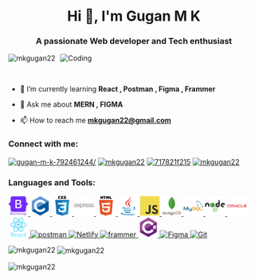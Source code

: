 
<h1 align="center">Hi 👋, I'm Gugan M K</h1>
<h3 align="center">A passionate Web  developer and Tech  enthusiast </h3>
<img align="right" alt="Coding" width="400" src="https://i.pinimg.com/originals/81/17/8b/81178b47a8598f0c81c4799f2cdd4057.gif">
<p align="left"> <img src="https://komarev.com/ghpvc/?username=mkgugan22&label=Profile%20views&color=0e75b6&style=flat" alt="mkgugan22" /> </p>

<p align="left"> <a href="https://twitter.com/" target="blank"><img src="https://img.shields.io/twitter/follow/?logo=twitter&style=for-the-badge" alt="" /></a> </p>

- 🌱 I’m currently learning **React , Postman , Figma , Frammer**

- 💬 Ask me about **MERN , FIGMA**

- 📫 How to reach me **mkgugan22@gmail.com**

<h3 align="left">Connect with me:</h3>
<p align="left">
<a href="https://linkedin.com/in/gugan-m-k-792461244/" target="blank"><img align="center" src="https://raw.githubusercontent.com/rahuldkjain/github-profile-readme-generator/master/src/images/icons/Social/linked-in-alt.svg" alt="gugan-m-k-792461244/" height="30" width="40" /></a>
<a href="https://www.codechef.com/users/mkgugan22" target="blank"><img align="center" src="https://cdn.jsdelivr.net/npm/simple-icons@3.1.0/icons/codechef.svg" alt="mkgugan22" height="30" width="40" /></a>
<a href="https://www.hackerrank.com/717821f215" target="blank"><img align="center" src="https://raw.githubusercontent.com/rahuldkjain/github-profile-readme-generator/master/src/images/icons/Social/hackerrank.svg" alt="717821f215" height="30" width="40" /></a>
<a href="https://www.leetcode.com/mkgugan22" target="blank"><img align="center" src="https://raw.githubusercontent.com/rahuldkjain/github-profile-readme-generator/master/src/images/icons/Social/leet-code.svg" alt="mkgugan22" height="30" width="40" /></a>
</p>

<h3 align="left">Languages and Tools:</h3>
<p align="left"> <a href="https://getbootstrap.com" target="_blank" rel="noreferrer"> <img src="https://raw.githubusercontent.com/devicons/devicon/master/icons/bootstrap/bootstrap-plain-wordmark.svg" alt="bootstrap" width="40" height="40"/> </a> <a href="https://www.cprogramming.com/" target="_blank" rel="noreferrer"> <img src="https://raw.githubusercontent.com/devicons/devicon/master/icons/c/c-original.svg" alt="c" width="40" height="40"/> </a> <a href="https://www.w3schools.com/css/" target="_blank" rel="noreferrer"> <img src="https://raw.githubusercontent.com/devicons/devicon/master/icons/css3/css3-original-wordmark.svg" alt="css3" width="40" height="40"/> </a> <a href="https://expressjs.com" target="_blank" rel="noreferrer"> <img src="https://raw.githubusercontent.com/devicons/devicon/master/icons/express/express-original-wordmark.svg" alt="express" width="40" height="40"/> </a> <a href="https://www.w3.org/html/" target="_blank" rel="noreferrer"> <img src="https://raw.githubusercontent.com/devicons/devicon/master/icons/html5/html5-original-wordmark.svg" alt="html5" width="40" height="40"/> </a> <a href="https://www.java.com" target="_blank" rel="noreferrer"> <img src="https://raw.githubusercontent.com/devicons/devicon/master/icons/java/java-original.svg" alt="java" width="40" height="40"/> </a> <a href="https://developer.mozilla.org/en-US/docs/Web/JavaScript" target="_blank" rel="noreferrer"> <img src="https://raw.githubusercontent.com/devicons/devicon/master/icons/javascript/javascript-original.svg" alt="javascript" width="40" height="40"/> </a> <a href="https://www.mongodb.com/" target="_blank" rel="noreferrer"> <img src="https://raw.githubusercontent.com/devicons/devicon/master/icons/mongodb/mongodb-original-wordmark.svg" alt="mongodb" width="40" height="40"/> </a> <a href="https://www.mysql.com/" target="_blank" rel="noreferrer"> <img src="https://raw.githubusercontent.com/devicons/devicon/master/icons/mysql/mysql-original-wordmark.svg" alt="mysql" width="40" height="40"/> </a> <a href="https://nodejs.org" target="_blank" rel="noreferrer"> <img src="https://raw.githubusercontent.com/devicons/devicon/master/icons/nodejs/nodejs-original-wordmark.svg" alt="nodejs" width="40" height="40"/> </a> <a href="https://www.oracle.com/" target="_blank" rel="noreferrer"> <img src="https://raw.githubusercontent.com/devicons/devicon/master/icons/oracle/oracle-original.svg" alt="oracle" width="40" height="40"/> </a> <a href="https://reactjs.org/" target="_blank" rel="noreferrer"> <img src="https://raw.githubusercontent.com/devicons/devicon/master/icons/react/react-original-wordmark.svg" alt="react" width="40" height="40"/> </a>  <a href="https://postman.com" target="_blank" rel="noreferrer"> <img src="https://www.vectorlogo.zone/logos/getpostman/getpostman-icon.svg" alt="postman" width="40" height="40"/> </a> 
   <a href="https://www.netlify.com/" target="_blank" rel="noreferrer"> <img src="https://cdn4.iconfinder.com/data/icons/logos-brands-5/24/netlify-512.png" alt="Netlify" width="40" height="40"/> </a> 
  <a href="https://www.framer.com/" target="_blank" rel="noreferrer">
  <img src="https://encrypted-tbn0.gstatic.com/images?q=tbn:ANd9GcQYenXFZbsCKXPtKuPdKNL-Ex3AjTtddsM71Q&s" alt="frammer" width="40" height="40"/>
</a>

<a href="https://dotnet.microsoft.com/languages/csharp" target="_blank" rel="noreferrer">
    <img src="https://raw.githubusercontent.com/devicons/devicon/master/icons/csharp/csharp-original.svg" alt="C#" width="40" height="40"/>
</a>

   <a href="https://www.figma.com/@guganmk" target="_blank" rel="noreferrer">
    <img src="https://e7.pngegg.com/pngimages/431/965/png-clipart-figma-designer-computer-icons-material-design-design-rectangle-poster-thumbnail.png" alt="Figma" width="40" height="40"/>
</a>

  <a href="https://git-scm.com/" target="_blank" rel="noreferrer">
  <img src="https://git-scm.com/images/logos/logomark-orange@2x.png" alt="Git" width="40" height="40"/>
</a> </p>

<p><img align="left" src="https://github-readme-stats.vercel.app/api/top-langs?username=mkgugan22&show_icons=true&locale=en&layout=compact" alt="mkgugan22" /></p>

<p>&nbsp;<img align="center" src="https://github-readme-stats.vercel.app/api?username=mkgugan22&show_icons=true&locale=en" alt="mkgugan22" /></p>

<p><img align="center" src="https://github-readme-streak-stats.herokuapp.com/?user=mkgugan22&" alt="mkgugan22" /></p>
